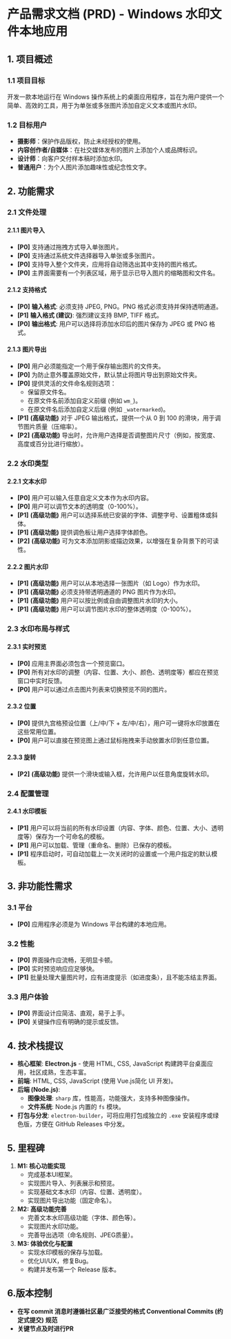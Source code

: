 # 产品需求文档 (PRD) - Windows 水印文件本地应用

## 1. 项目概述

### 1.1 项目目标
开发一款本地运行在 Windows 操作系统上的桌面应用程序，旨在为用户提供一个简单、高效的工具，用于为单张或多张图片添加自定义文本或图片水印。

### 1.2 目标用户
- **摄影师**：保护作品版权，防止未经授权的使用。
- **内容创作者/自媒体**：在社交媒体发布的图片上添加个人或品牌标识。
- **设计师**：向客户交付样本稿时添加水印。
- **普通用户**：为个人图片添加趣味性或纪念性文字。

## 2. 功能需求

### 2.1 文件处理

#### 2.1.1 图片导入
- **[P0]** 支持通过拖拽方式导入单张图片。
- **[P0]** 支持通过系统文件选择器导入单张或多张图片。
- **[P0]** 支持导入整个文件夹，应用将自动筛选出其中支持的图片格式。
- **[P0]** 主界面需要有一个列表区域，用于显示已导入图片的缩略图和文件名。

#### 2.1.2 支持格式
- **[P0]** **输入格式**: 必须支持 JPEG, PNG。PNG 格式必须支持并保持透明通道。
- **[P1]** **输入格式 (建议)**: 强烈建议支持 BMP, TIFF 格式。
- **[P0]** **输出格式**: 用户可以选择将添加水印后的图片保存为 JPEG 或 PNG 格式。

#### 2.1.3 图片导出
- **[P0]** 用户必须能指定一个用于保存输出图片的文件夹。
- **[P0]** 为防止意外覆盖原始文件，默认禁止将图片导出到原始文件夹。
- **[P0]** 提供灵活的文件命名规则选项：
    - 保留原文件名。
    - 在原文件名前添加自定义前缀 (例如 `wm_`)。
    - 在原文件名后添加自定义后缀 (例如 `_watermarked`)。
- **[P1]** **(高级功能)** 对于 JPEG 输出格式，提供一个从 0 到 100 的滑块，用于调节图片质量（压缩率）。
- **[P2]** **(高级功能)** 导出时，允许用户选择是否调整图片尺寸（例如，按宽度、高度或百分比进行缩放）。

### 2.2 水印类型

#### 2.2.1 文本水印
- **[P0]** 用户可以输入任意自定义文本作为水印内容。
- **[P0]** 用户可以调节文本的透明度（0-100%）。
- **[P1]** **(高级功能)** 用户可以选择系统已安装的字体、调整字号、设置粗体或斜体。
- **[P1]** **(高级功能)** 提供调色板让用户选择字体颜色。
- **[P2]** **(高级功能)** 可为文本添加阴影或描边效果，以增强在复杂背景下的可读性。

#### 2.2.2 图片水印
- **[P1]** **(高级功能)** 用户可以从本地选择一张图片（如 Logo）作为水印。
- **[P1]** **(高级功能)** 必须支持带透明通道的 PNG 图片作为水印。
- **[P1]** **(高级功能)** 用户可以按比例或自由调整图片水印的大小。
- **[P1]** **(高级功能)** 用户可以调节图片水印的整体透明度（0-100%）。

### 2.3 水印布局与样式

#### 2.3.1 实时预览
- **[P0]** 应用主界面必须包含一个预览窗口。
- **[P0]** 所有对水印的调整（内容、位置、大小、颜色、透明度等）都应在预览窗口中实时反馈。
- **[P0]** 用户可以通过点击图片列表来切换预览不同的图片。

#### 2.3.2 位置
- **[P0]** 提供九宫格预设位置（上/中/下 + 左/中/右），用户可一键将水印放置在这些常用位置。
- **[P0]** 用户可以直接在预览图上通过鼠标拖拽来手动放置水印到任意位置。

#### 2.3.3 旋转
- **[P2]** **(高级功能)** 提供一个滑块或输入框，允许用户以任意角度旋转水印。

### 2.4 配置管理

#### 2.4.1 水印模板
- **[P1]** 用户可以将当前的所有水印设置（内容、字体、颜色、位置、大小、透明度等）保存为一个可命名的模板。
- **[P1]** 用户可以加载、管理（重命名、删除）已保存的模板。
- **[P1]** 程序启动时，可自动加载上一次关闭时的设置或一个用户指定的默认模板。

## 3. 非功能性需求

### 3.1 平台
- **[P0]** 应用程序必须是为 Windows 平台构建的本地应用。

### 3.2 性能
- **[P0]** 界面操作应流畅，无明显卡顿。
- **[P0]** 实时预览响应应足够快。
- **[P1]** 批量处理大量图片时，应有进度提示（如进度条），且不能冻结主界面。

### 3.3 用户体验
- **[P0]** 界面设计应简洁、直观，易于上手。
- **[P0]** 关键操作应有明确的提示或反馈。

## 4. 技术栈提议

- **核心框架**: **Electron.js** - 使用 HTML, CSS, JavaScript 构建跨平台桌面应用，社区成熟，生态丰富。
- **前端**: HTML, CSS, JavaScript (使用 Vue.js简化 UI 开发)。
- **后端 (Node.js)**:
    - **图像处理**: `sharp` 库，性能高，功能强大，支持多种图像操作。
    - **文件系统**: Node.js 内置的 `fs` 模块。
- **打包与分发**: `electron-builder`，可将应用打包成独立的 `.exe` 安装程序或绿色版，方便在 GitHub Releases 中分发。

## 5. 里程碑

1.  **M1: 核心功能实现**
    - 完成基本UI框架。
    - 实现图片导入、列表展示和预览。
    - 实现基础文本水印（内容、位置、透明度）。
    - 实现图片导出功能（固定命名）。
2.  **M2: 高级功能完善**
    - 完善文本水印高级功能（字体、颜色等）。
    - 实现图片水印功能。
    - 完善导出选项（命名规则、JPEG质量）。
3.  **M3: 体验优化与配置**
    - 实现水印模板的保存与加载。
    - 优化UI/UX，修复Bug。
    - 构建并发布第一个 Release 版本。

## 6.版本控制

- **在写 commit 消息时遵循社区最广泛接受的格式 Conventional Commits (约定式提交) 规范**
- **关键节点及时进行PR**